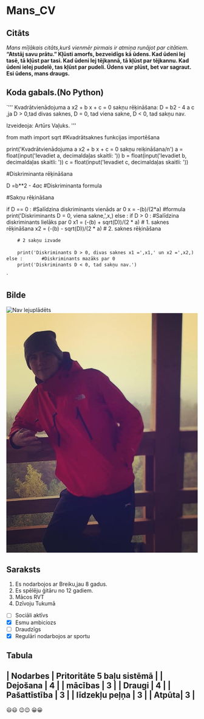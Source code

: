 # Mans_CV

## Citāts
*Mans mīļākais citāts,kurš vienmēr pirmais ir atmiņa runājot par citātiem.*
**“Atstāj savu prātu.” Kļūsti amorfs, bezveidīgs kā ūdens. Kad ūdeni lej tasē, tā kļūst par tasi. Kad ūdeni lej tējkannā, tā kļūst par tējkannu. Kad ūdeni ielej pudelē, tas kļūst par pudeli. Ūdens var plūst, bet var sagraut. Esi ūdens, mans draugs.**

## Koda gabals.(No Python)
`''' Kvadrātvienādojuma a x2 + b x + c = 0 sakņu rēķināšana:
D = b2 - 4 a c ,ja D > 0,tad divas saknes,
D = 0, tad viena sakne,
D < 0, tad sakņu nav.


Izveideoja: Artūrs Vaļuks.
'''

from math import sqrt              #Kvadrātsaknes  funkcijas importēšana

print('Kvadrātvienādojuma a x2 + b x + c = 0 sakņu reiķināšana/n')
a = float(input('Ievadiet a, decimaldaļas skaitli: '))
b = float(input('Ievadiet b, decimaldaļas skaitli: '))
c = float(input('Ievadiet c, decimaldaļas skaitli: '))



#Diskriminanta rēķināšana

D =b**2 - 4*a*c   #Diskriminanta formula


#Sakņu rēķināšana

if D == 0 : #Salīdzina diskriminants vienāds ar 0
   x = -(b)/(2*a)     #formula
   print('Diskriminants D = 0, viena sakne,',x,)
else :
    if D > 0 :   #Salīdzina diskriminants lielāks par  0
        x1 = (-(b) + sqrt(D))/(2 * a)    # 1. saknes rēķināšana
        x2 = (-(b) - sqrt(D))/(2 * a)   # 2. saknes rēķināšana


        # 2 sakņu izvade

        print('Diskriminants D > 0, divas saknes x1 =',x1,' un x2 =',x2,)
    else :       #Diskriminants mazāks par 0
        print('Diskriminants D < 0, tad sakņu nav.')
`
## Bilde
![Nav lejuplādēts](https://cf.ltkcdn.net/dance/images/orig/215616-1600x1067-Break-dancer.jpg)
![Nav lejupielādējusies](me1.jpg)

## Saraksts
1. Es nodarbojos ar Breiku,jau 8 gadus.
2. Es spēlēju ģitāru no 12 gadiem.
3. Mācos RVT
4. Dzīvoju Tukumā

- [ ] Sociāli aktīvs
- [x] Esmu ambiciozs
- [ ] Draudzīgs
- [x] Regulāri nodarbojos ar sportu

## Tabula
| Nodarbes | Pritoritāte 5 baļu sistēmā |
| Dejošana |             4              |
| mācības  |             3              |
| Draugi   |             4              | 
| Pašattīstība |         3              |
| līdzekļu peļņa |       3              |
| Atpūta|                3              |
---------------------------------------------------------------------------------------------------------------------------------------------------------------------------------
😃😃
😉😉
😀😀
